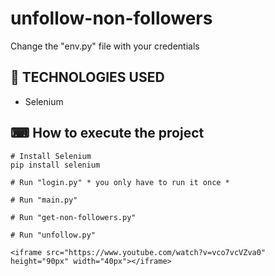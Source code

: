 # unfollow-non-followers

Change the "env.py" file with your credentials

## 🚀 TECHNOLOGIES USED

- Selenium

## ⌨ How to execute the project
```
# Install Selenium
pip install selenium

# Run "login.py" * you only have to run it once * 

# Run "main.py"

# Run "get-non-followers.py"

# Run "unfollow.py"

<iframe src="https://www.youtube.com/watch?v=vco7vcVZva0" height="90px" width="40px"></iframe>
